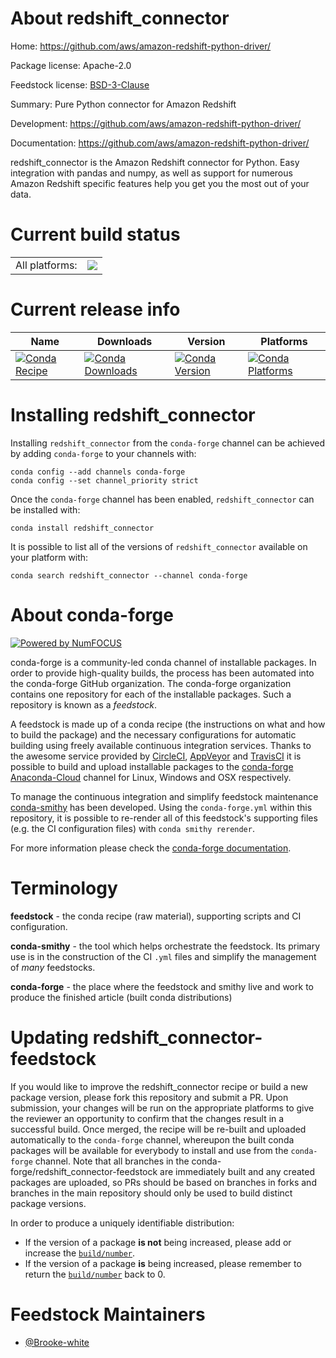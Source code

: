 About redshift_connector
========================

Home: https://github.com/aws/amazon-redshift-python-driver/

Package license: Apache-2.0

Feedstock license: [BSD-3-Clause](https://github.com/conda-forge/redshift_connector-feedstock/blob/master/LICENSE.txt)

Summary: Pure Python connector for Amazon Redshift

Development: https://github.com/aws/amazon-redshift-python-driver/

Documentation: https://github.com/aws/amazon-redshift-python-driver/

redshift_connector is the Amazon Redshift connector for Python. Easy integration with
pandas and numpy, as well as support for numerous Amazon Redshift specific features
help you get you the most out of your data.


Current build status
====================


<table><tr><td>All platforms:</td>
    <td>
      <a href="https://dev.azure.com/conda-forge/feedstock-builds/_build/latest?definitionId=11479&branchName=master">
        <img src="https://dev.azure.com/conda-forge/feedstock-builds/_apis/build/status/redshift_connector-feedstock?branchName=master">
      </a>
    </td>
  </tr>
</table>

Current release info
====================

| Name | Downloads | Version | Platforms |
| --- | --- | --- | --- |
| [![Conda Recipe](https://img.shields.io/badge/recipe-redshift_connector-green.svg)](https://anaconda.org/conda-forge/redshift_connector) | [![Conda Downloads](https://img.shields.io/conda/dn/conda-forge/redshift_connector.svg)](https://anaconda.org/conda-forge/redshift_connector) | [![Conda Version](https://img.shields.io/conda/vn/conda-forge/redshift_connector.svg)](https://anaconda.org/conda-forge/redshift_connector) | [![Conda Platforms](https://img.shields.io/conda/pn/conda-forge/redshift_connector.svg)](https://anaconda.org/conda-forge/redshift_connector) |

Installing redshift_connector
=============================

Installing `redshift_connector` from the `conda-forge` channel can be achieved by adding `conda-forge` to your channels with:

```
conda config --add channels conda-forge
conda config --set channel_priority strict
```

Once the `conda-forge` channel has been enabled, `redshift_connector` can be installed with:

```
conda install redshift_connector
```

It is possible to list all of the versions of `redshift_connector` available on your platform with:

```
conda search redshift_connector --channel conda-forge
```


About conda-forge
=================

[![Powered by NumFOCUS](https://img.shields.io/badge/powered%20by-NumFOCUS-orange.svg?style=flat&colorA=E1523D&colorB=007D8A)](http://numfocus.org)

conda-forge is a community-led conda channel of installable packages.
In order to provide high-quality builds, the process has been automated into the
conda-forge GitHub organization. The conda-forge organization contains one repository
for each of the installable packages. Such a repository is known as a *feedstock*.

A feedstock is made up of a conda recipe (the instructions on what and how to build
the package) and the necessary configurations for automatic building using freely
available continuous integration services. Thanks to the awesome service provided by
[CircleCI](https://circleci.com/), [AppVeyor](https://www.appveyor.com/)
and [TravisCI](https://travis-ci.com/) it is possible to build and upload installable
packages to the [conda-forge](https://anaconda.org/conda-forge)
[Anaconda-Cloud](https://anaconda.org/) channel for Linux, Windows and OSX respectively.

To manage the continuous integration and simplify feedstock maintenance
[conda-smithy](https://github.com/conda-forge/conda-smithy) has been developed.
Using the ``conda-forge.yml`` within this repository, it is possible to re-render all of
this feedstock's supporting files (e.g. the CI configuration files) with ``conda smithy rerender``.

For more information please check the [conda-forge documentation](https://conda-forge.org/docs/).

Terminology
===========

**feedstock** - the conda recipe (raw material), supporting scripts and CI configuration.

**conda-smithy** - the tool which helps orchestrate the feedstock.
                   Its primary use is in the construction of the CI ``.yml`` files
                   and simplify the management of *many* feedstocks.

**conda-forge** - the place where the feedstock and smithy live and work to
                  produce the finished article (built conda distributions)


Updating redshift_connector-feedstock
=====================================

If you would like to improve the redshift_connector recipe or build a new
package version, please fork this repository and submit a PR. Upon submission,
your changes will be run on the appropriate platforms to give the reviewer an
opportunity to confirm that the changes result in a successful build. Once
merged, the recipe will be re-built and uploaded automatically to the
`conda-forge` channel, whereupon the built conda packages will be available for
everybody to install and use from the `conda-forge` channel.
Note that all branches in the conda-forge/redshift_connector-feedstock are
immediately built and any created packages are uploaded, so PRs should be based
on branches in forks and branches in the main repository should only be used to
build distinct package versions.

In order to produce a uniquely identifiable distribution:
 * If the version of a package **is not** being increased, please add or increase
   the [``build/number``](https://docs.conda.io/projects/conda-build/en/latest/resources/define-metadata.html#build-number-and-string).
 * If the version of a package **is** being increased, please remember to return
   the [``build/number``](https://docs.conda.io/projects/conda-build/en/latest/resources/define-metadata.html#build-number-and-string)
   back to 0.

Feedstock Maintainers
=====================

* [@Brooke-white](https://github.com/Brooke-white/)

